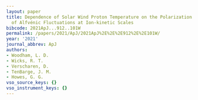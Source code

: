 ```yaml
---
layout: paper
title: Dependence of Solar Wind Proton Temperature on the Polarization Properties
  of Alfvénic Fluctuations at Ion-kinetic Scales
bibcode: 2021ApJ...912..101W
permalink: /papers/2021/ApJ/2021ApJ%2E%2E%2E912%2E%2E101W/
year: '2021'
journal_abbrev: ApJ
authors:
- Woodham, L. D.
- Wicks, R. T.
- Verscharen, D.
- TenBarge, J. M.
- Howes, G. G.
vso_source_keys: {}
vso_instrument_keys: {}
---
```


